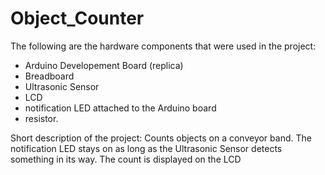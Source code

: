 # Object_Counter

The following are the hardware components that were used in the project:
- Arduino Developement Board (replica)
- Breadboard
- Ultrasonic Sensor
- LCD
- notification LED attached to the Arduino board
- resistor.

Short description of the project:
Counts objects on a conveyor band.
The notification LED stays on as long as the Ultrasonic Sensor detects something in its way.
The count is displayed on the LCD

